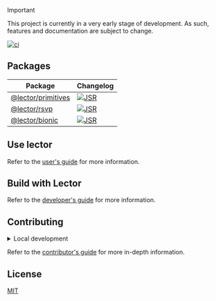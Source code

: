 > [!IMPORTANT]
> This project is currently in a very early stage of development. As such,
> features and documentation are subject to change.

[![ci](https://github.com/ju4n97/lector/actions/workflows/ci.yaml/badge.svg)](https://github.com/ju4n97/lector/actions/workflows/ci.yaml)

## Packages

| Package                                   | Changelog                                                                             |
| ----------------------------------------- | ------------------------------------------------------------------------------------- |
| [@lector/primitives](packages/primitives) | [![JSR](https://jsr.io/badges/@lector/primitives)](https://jsr.io/@lector/primitives) |
| [@lector/rsvp](packages/rsvp)             | [![JSR](https://jsr.io/badges/@lector/rsvp)](https://jsr.io/@lector/rsvp)             |
| [@lector/bionic](packages/bionic)         | [![JSR](https://jsr.io/badges/@lector/bionic)](https://jsr.io/@lector/bionic)         |

## Use lector

Refer to the [user's guide](https://lector.pages.dev/docs/users) for more
information.

## Build with Lector

Refer to the [developer's guide](https://lector.pages.dev/docs/developers) for
more information.

## Contributing

<details>
    <summary>Local development</summary>

- Clone this repository.
- Install the latest version of [Bun](https://bun.sh/).
- Install the project dependencies with `bun install`.
- Run:
  - `bun run dev:play` to start the development server of the web playground.
  - `bun run dev:browser` to start the development server of the browser extension.
  - `bun run test` to run the unit tests.

</details>

Refer to the [contributor's guide](CONTRIBUTING.md) for more in-depth
information.

## License

[MIT](LICENSE)

